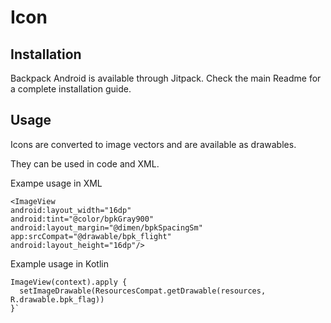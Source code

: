 # Icon

## Installation

Backpack Android is available through Jitpack. Check the main Readme for a complete installation guide.

## Usage

Icons are converted to image vectors and are available as drawables.

They can be used in code and XML.

Exampe usage in XML

```
<ImageView
android:layout_width="16dp"
android:tint="@color/bpkGray900"
android:layout_margin="@dimen/bpkSpacingSm"
app:srcCompat="@drawable/bpk_flight"
android:layout_height="16dp"/>
````

Example usage in Kotlin

```
ImageView(context).apply {
  setImageDrawable(ResourcesCompat.getDrawable(resources, R.drawable.bpk_flag))
}`

